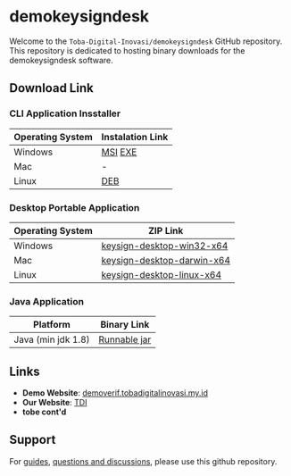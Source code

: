 # demokeysigndesk
Welcome to the `Toba-Digital-Inovasi/demokeysigndesk` GitHub repository. This repository is dedicated to hosting binary downloads for the demokeysigndesk software.

## Download Link

### CLI Application Insstaller
| Operating System | Instalation Link                                      |
|------------------|------------------------------------------|
| Windows          | [MSI](https://github.com/Toba-Digital-Inovasi/demokeysigndesk/releases/download/24.04.03.0207/demokeysigndesk-1.0.msi) [EXE](https://github.com/Toba-Digital-Inovasi/demokeysigndesk/releases/download/24.04.03.0207/demokeysigndesk-1.0.exe) | 
| Mac              | - |
| Linux            | [DEB](https://github.com/Toba-Digital-Inovasi/demokeysigndesk/releases/download/24.04.03.0207/demokeysigndesk_1.0-1_amd64.deb) |

### Desktop Portable Application
| Operating System | ZIP Link                                      |
|------------------|------------------------------------------|
| Windows          | [keysign-desktop-win32-x64](https://github.com/Toba-Digital-Inovasi/demokeysigndesk/releases/download/24.04.03.0207/keysign-desktop-win32-x64.zip) | 
| Mac              | [keysign-desktop-darwin-x64](https://github.com/Toba-Digital-Inovasi/demokeysigndesk/releases/download/24.04.03.0207/keysign-desktop-darwin-x64.zip) |
| Linux            | [keysign-desktop-linux-x64](https://github.com/Toba-Digital-Inovasi/demokeysigndesk/releases/download/24.04.03.0207/keysign-desktop-linux-x64.zip) |

### Java Application
| Platform | Binary Link                                      |
|------------------|------------------------------------------|
| Java (min jdk 1.8) | [Runnable jar](https://github.com/Toba-Digital-Inovasi/demokeysigndesk/releases/download/24.04.03.0207/demokeysigndesk-1.0.jar) |

## Links

- **Demo Website**: [demoverif.tobadigitalinovasi.my.id](https://demoverif.tobadigitalinovasi.my.id/)
- **Our Website**: [TDI](https://sites.tobadigitalinovasi.my.id/)
- **tobe cont'd**


## Support

For [guides](https://github.com/Toba-Digital-Inovasi/demokeysigndesk/wiki), [questions and discussions](https://github.com/Toba-Digital-Inovasi/demokeysigndesk/issues), please use this github repository.
